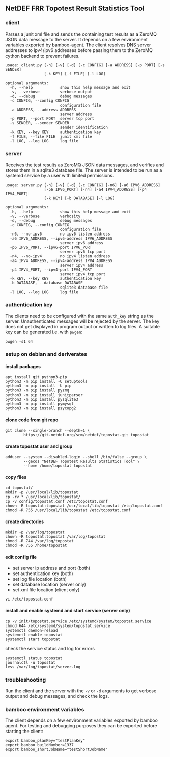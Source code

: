 ## NetDEF FRR Topotest Result Statistics Tool

### client
Parses a junit xml file and sends the containing test results as a ZeroMQ JSON
data message to the server. It depends on a few environment variables exported
by bamboo-agent. The client resolves DNS server addresses to ipv4/ipv6 addresses
before passing them to the ZeroMQ cython backend to prevent failures.
```
usage: client.py [-h] [-v] [-d] [-c CONFIG] [-a ADDRESS] [-p PORT] [-s SENDER]
                 [-k KEY] [-f FILE] [-l LOG]

optional arguments:
  -h, --help            show this help message and exit
  -v, --verbose         verbose output
  -d, --debug           debug messages
  -c CONFIG, --config CONFIG
                        configuration file
  -a ADDRESS, --address ADDRESS
                        server address
  -p PORT, --port PORT  server tcp port
  -s SENDER, --sender SENDER
                        sender identification
  -k KEY, --key KEY     authentication key
  -f FILE, --file FILE  junit xml file
  -l LOG, --log LOG     log file
```


### server
Receives the test results as ZeroMQ JSON data messages, and verifies and stores
them in a sqlite3 database file. The server is intended to be run as a systemd
service by a user with limited permissions.
```
usage: server.py [-h] [-v] [-d] [-c CONFIG] [-n6] [-a6 IPV6_ADDRESS]
                 [-p6 IPV6_PORT] [-n4] [-a4 IPV4_ADDRESS] [-p4 IPV4_PORT]
                 [-k KEY] [-b DATABASE] [-l LOG]

optional arguments:
  -h, --help            show this help message and exit
  -v, --verbose         verbosity
  -d, --debug           debug messages
  -c CONFIG, --config CONFIG
                        configuration file
  -n6, --no-ipv6        no ipv6 listen address
  -a6 IPV6_ADDRESS, --ipv6-address IPV6_ADDRESS
                        server ipv6 address
  -p6 IPV6_PORT, --ipv6-port IPV6_PORT
                        server ipv6 tcp port
  -n4, --no-ipv4        no ipv4 listen address
  -a4 IPV4_ADDRESS, --ipv4-address IPV4_ADDRESS
                        server ipv4 address
  -p4 IPV4_PORT, --ipv4-port IPV4_PORT
                        server ipv4 tcp port
  -k KEY, --key KEY     authentication key
  -b DATABASE, --database DATABASE
                        sqlite3 database file
  -l LOG, --log LOG     log file
```


### authentication key
The clients need to be configured with the same ``auth_key`` string as the
server. Unauthenticated messages will be rejected by the server. The key does
not get displayed in program output or written to log files. A suitable key can
be generated i.e. with ``pwgen``:
```
pwgen -s1 64
```

### setup on debian and deriverates
#### install packages
```
apt install git python3-pip
python3 -m pip install -U setuptools
python3 -m pip install -U pip
python3 -m pip install pyzmq
python3 -m pip install junitparser
python3 -m pip install pysqlite3
python3 -m pip install pymysql
python3 -m pip install psycopg2
```

#### clone code from git repo
```
git clone --single-branch --depth=1 \
        https://git.netdef.org/scm/netdef/topostat.git topostat
```

#### create topostat user and group
```
adduser --system --disabled-login --shell /bin/false --group \
        --gecos "NetDEF Topotest Results Statistics Tool" \
        --home /home/topostat topostat
```

#### copy files
```
cd topostat/
mkdir -p /usr/local/lib/topostat
cp -rv * /usr/local/lib/topostat/
cp -v config/topostat.conf /etc/topostat.conf
chown -R topostat:topostat /usr/local/lib/topostat /etc/topostat.conf
chmod -R 755 /usr/local/lib/topostat /etc/topostat.conf
```

#### create directories
```
mkdir -p /var/log/topostat
chown -R topostat:topostat /var/log/topostat
chmod -R 744 /var/log/topostat
chmod -R 755 /home/topostat
```

#### edit config file
* set server ip address and port (both)
* set authentication key (both)
* set log file location (both)
* set database location (server only)
* set xml file location (client only)
```
vi /etc/topostat.conf
```

#### install and enable systemd and start service (server only)
```
cp -v init/topostat.service /etc/systemd/system/topostat.service
chmod 644 /etc/systemd/system/topostat.service
systemctl daemon-reload
systemctl enable topostat
systemctl start topostat
```

check the service status and log for errors
```
systemctl status topostat
journalctl -u topostat
less /var/log/topostat/server.log
```


### troubleshooting
Run the client and the server with the ``-v`` or ``-d`` arguments to get verbose
output and debug messages, and check the logs.


### bamboo environment variables
The client depends on a few environment variables exported by bamboo agent. For
testing and debugging purposes they can be exported before starting the client:
```
export bamboo_planKey="testPlanKey"
export bamboo_buildNumber=1337
export bamboo_shortJobName="testShortJobName"
```
